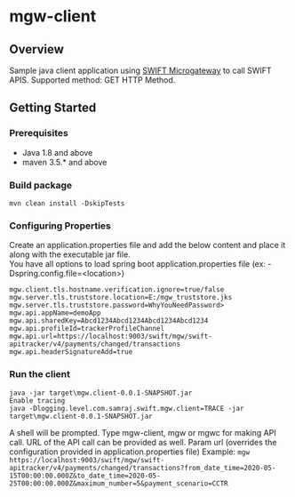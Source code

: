 # mgw-client

## Overview

Sample java client application using [SWIFT Microgateway](https://developer.swift.com/swift-microgateway) to call SWIFT APIS.
Supported method: GET HTTP Method.

## Getting Started

### Prerequisites

* Java 1.8 and above
* maven 3.5.* and above

### Build package

```
mvn clean install -DskipTests
```

### Configuring Properties

Create an application.properties file and add the below content and place it along with the executable jar file.<br/>
You have all options to load spring boot application.properties file (ex: -Dspring.config.file=\<location\>)
```
mgw.client.tls.hostname.verification.ignore=true/false
mgw.server.tls.truststore.location=E:/mgw_truststore.jks
mgw.server.tls.truststore.password=WhyYouNeedPassword>
mgw.api.appName=demoApp
mgw.api.sharedKey=Abcd1234Abcd1234Abcd1234Abcd1234
mgw.api.profileId=trackerProfileChannel
mgw.api.url=https://localhost:9003/swift/mgw/swift-apitracker/v4/payments/changed/transactions
mgw.api.headerSignatureAdd=true
```

### Run the client

```
java -jar target\mgw.client-0.0.1-SNAPSHOT.jar
Enable tracing
java -Dlogging.level.com.samraj.swift.mgw.client=TRACE -jar target\mgw.client-0.0.1-SNAPSHOT.jar
```

A shell will be prompted. Type mgw-client, mgw or mgwc for making API call.
URL of the API call can be provided as well.
Param url (overrides the configuration provided in application.properties file)
Example:
```mgw https://localhost:9003/swift/mgw/swift-apitracker/v4/payments/changed/transactions?from_date_time=2020-05-15T00:00:00.000Z&to_date_time=2020-05-25T00:00:00.000Z&maximum_number=5&payment_scenario=CCTR```